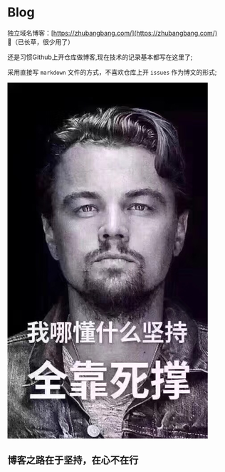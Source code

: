 # Blog

独立域名博客：[https://zhubangbang.com/](https://zhubangbang.com/) （已长草，很少用了）

还是习惯Github上开仓库做博客,现在技术的记录基本都写在这里了;

采用直接写 `markdown` 文件的方式，不喜欢仓库上开 `issues` 作为博文的形式;

![keep](./Css/img/keep.jpg)

## 博客之路在于坚持，在心不在行